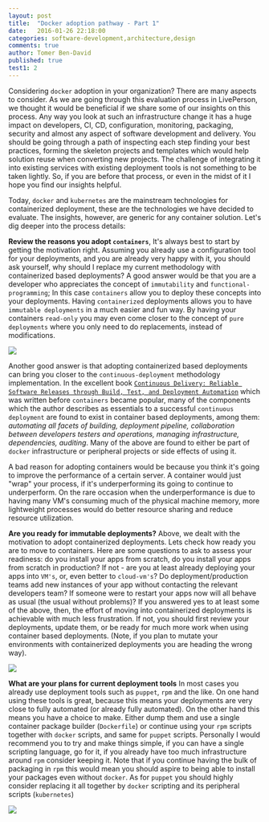 ```yaml
---
layout: post
title:  "Docker adoption pathway - Part 1"
date:   2016-01-26 22:18:00
categories: software-development,architecture,design
comments: true
author: Tomer Ben-David
published: true
test1: 2
---
```

Considering `docker` adoption in your organization? There are many aspects to consider.  As we are going through this evaluation process in LivePerson, we thought it would be beneficial if we share some of our insights on this process.  Any way you look at such an infrastructure change it has a huge impact on developers, CI, CD, configuration, monitoring, packaging, security and almost any aspect of software development and delivery.  You should be going through a path of inspecting each step finding your best practices, forming the skeleton projects and templates which would help solution reuse when converting new projects.  The challenge of integrating it into existing services with existing deployment tools is not something to be taken lightly.  So, if you are before that process, or even in the midst of it I hope you find our insights helpful.  

Today, `docker` and `kubernetes` are the mainstream technologies for containerized deployment, these are the technologies we have decided to evaluate.  The insights, however, are generic for any container solution.  Let's dig deeper into the process details:

**Review the reasons you adopt `containers`**,  It's always best to start by getting the motivation right.  Assuming you already use a configuration tool for your deployments, and you are already very happy with it, you should ask yourself, why should I replace my current methodology with containerized based deployments? A good answer would be that you are a developer who appreciates the concept of `immutability` and `functional-programming`;  In this case `containers` allow you to deploy these concepts into your deployments.  Having `containerized` deployments allows you to have `immutable deployments` in a much easier and fun way.  By having your containers `read-only` you may even come closer to the concept of `pure deployments` where you only need to do replacements, instead of modifications.

<img src="https://docs.google.com/drawings/d/1N3GAfDL6AvkGQXYvrT1_f_C3vxfu2pUpx2AJwb4Fo24/pub?w=893&amp;h=324">

Another good answer is that adopting containerized based deployments can bring you closer to the `continuous-deployment` methodology implementation.  In the excellent book [`Continuous Delivery: Reliable Software Releases through Build, Test, and Deployment Automation`](http://continuousdelivery.com/) which  was written before `containers`  became popular, many of the components which the author describes as essentials to a successful `continuous deployment` are found to exist in container based deployments, among them: *automating all facets of building, deployment pipeline, collaboration between developers testers and operations, managing infrastructure, dependencies, auditing*.  Many of the above are found to either be part of `docker` infrastructure or peripheral projects or side effects of using it. 

A bad reason for adopting containers  would be because you think it's going to improve the performance of a certain server. A container would just "wrap" your process, if it's underperforming its going to continue to underperform.  On the rare occasion when the underperformance is due to having many VM's consuming much of the physical machine memory, more lightweight processes would do better resource sharing and reduce resource utilization.  

**Are you ready for immutable deployments?**  Above, we dealt with the motivation to adopt containerized deployments.  Lets check how ready you are to move to containers.  Here are some questions to ask to assess your readiness: do you install your apps from scratch, do you install your apps from scratch in production? If not - are you at least already deploying your apps into `VM's`, or, even better to `cloud-vm's`?  Do deployment/production teams add new instances of your app without contacting the relevant developers team? If  someone were to restart your apps now will all behave as usual (the usual without problems)?  If you answered yes to at least some of the above, then, the effort of moving into containerized deployments is achievable with much less frustration.  If not, you should first review your deployments, update them, or be ready for much more work when using container based deployments.  (Note, if you plan to mutate your environments with containerized deployments you are heading the wrong way).

<img src="https://docs.google.com/drawings/d/1gM8IxePbH-UpIcRegn8_Fsj2kzw5qTHLKvYRhKY8u60/pub?w=554&amp;h=323">


**What are your plans for current deployment tools** In most cases you already use deployment tools such as `puppet`, `rpm` and the like.  On one hand using these tools is great, because this means your deployments are very close to fully automated (or already fully automated).  On the other hand this means you have a choice to make.  Either dump them and use a single container package builder (`Dockerfile`) or  continue using your `rpm` scripts together with `docker` scripts, and same for `puppet` scripts.  Personally I would recommend you to try and  make things simple, if you can have a single scripting language, go for it, if you already have too much infrastructure around `rpm` consider keeping it.  Note that if you continue having the bulk of packaging in `rpm` this would mean you should aspire to being able to install your packages even without `docker`.  As for `puppet` you should highly consider replacing it all together by `docker` scripting and its peripheral scripts (`kubernetes`)

<img src="https://docs.google.com/drawings/d/1Tfe2a9z_AFwHv0oZuxbVJg7KhA2-UYHdHR6hA94LiO0/pub?w=570&amp;h=286">


